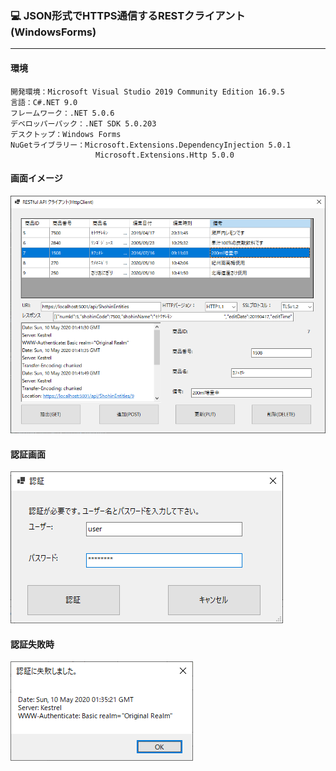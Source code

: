 ﻿### :computer: JSON形式でHTTPS通信するRESTクライアント(WindowsForms)
___
#### 環境
```
開発環境：Microsoft Visual Studio 2019 Community Edition 16.9.5  
言語：C#.NET 9.0  
フレームワーク：.NET 5.0.6  
デベロッパーパック：.NET SDK 5.0.203  
デスクトップ：Windows Forms  
NuGetライブラリー：Microsoft.Extensions.DependencyInjection 5.0.1  
                   Microsoft.Extensions.Http 5.0.0  

```

#### 画面イメージ  
![Img](ReadmeImg.png)  

#### 認証画面  
![Img2](ReadmeImg2.png)  

#### 認証失敗時  
![Img3](ReadmeImg3.png)  